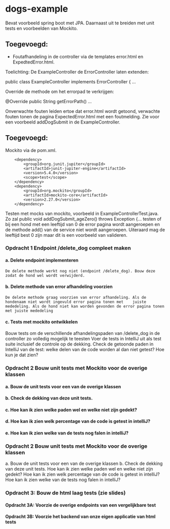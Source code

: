 # dogs-example

Bevat voorbeeld spring boot met JPA. Daarnaast uit te breiden met unit tests en voorbeelden van Mockito.


## Toegevoegd:

- Foutafhandeling in de controller
via de templates error.html en ExpedtedError.html. 

Toelichting: 
De ExampleController de ErrorController laten extenden:

public class ExampleController implements ErrorController { ...

Override de methode om het errorpad te verkrijgen:

@Override
    public String getErrorPath() ...

Onverwachte fouten leiden ertoe dat error.html wordt getoond, verwachte fouten tonen de pagina
ExpectedError.html met een foutmelding. Zie voor een voorbeeld addDogSubmit in de ExampleController.


## Toegevoegd:
Mockito via de pom.xml. 

        <dependency>
			<groupId>org.junit.jupiter</groupId>
			<artifactId>junit-jupiter-engine</artifactId>
			<version>5.4.0</version>
			<scope>test</scope>
		</dependency>
		<dependency>
			<groupId>org.mockito</groupId>
			<artifactId>mockito-core</artifactId>
			<version>2.27.0</version>
		</dependency>
		
Testen met mocks van mockito, voorbeeld in ExampleControllerTest.java.
Zo zal public void addDogSubmit_ageZero() throws Exception {... testen of bij een hond met een leeftijd van 0
de error pagina wordt aangeroepen en de methode add() van de service niet wordt aangeroepen.
Uiteraard mag de leeftijd best 0 zijn maar dit is een voorbeeld van valideren.

### Opdracht 1 Endpoint /delete_dog compleet maken

#### a. Delete endpoint implementeren
    De delete methode werkt nog niet (endpoint /delete_dog). Bouw deze zodat de hond wel wordt verwijderd.
#### b. Delete methode van error afhandeling voorzien
    De delete methode graag voorzien van error afhandeling. Als de hondenaam niet wordt ingevuld error pagina tonen met    juiste mededeling. Als de hond niet kan worden gevonden de error pagina tonen met juiste mededeling
#### c. Tests met mockito ontwikkelen
Bouw tests om de verschillende afhandelingspaden van /delete_dog in de controller zo volledig mogelijk te teesten
Voer de tests in IntelliJ uit als test suite inclusief de controle op de dekking.
Check de getoonde paden in IntelliJ van de test: welke delen van de code worden al dan niet getest? Hoe kun je dat zien?

### Opdracht 2 Bouw unit tests met Mockito voor de overige klassen
#### a. Bouw de unit tests voor een van de overige klassen
#### b. Check de dekking van deze unit tests.
#### c. Hoe kan ik zien welke paden wel en welke niet zijn gedekt?
#### d. Hoe kan ik zien welk percentage van de code is getest in intelliJ?
#### e. Hoe kan ik zien welke van de tests nog falen in intelliJ?

### Opdracht 2 Bouw unit tests met Mockito voor de overige klassen
a. Bouw de unit tests voor een van de overige klassen
b. Check de dekking van deze unit tests.
Hoe kan ik zien welke paden wel en welke niet zijn gedekt?
Hoe kan ik zien welk percentage van de code is getest in intelliJ?
Hoe kan ik zien welke van de tests nog falen in intelliJ?


### Opdracht 3: Bouw de html laag tests (zie slides)

#### Opdracht 3A: Voorzie de overige endpoints van een vergelijkbare test

#### Opdracht 3B: Voorzie het backend van onze eigen applicatie van html tests


